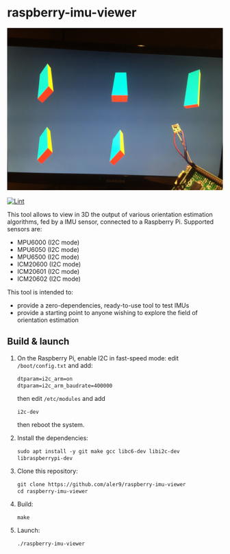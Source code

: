 
# raspberry-imu-viewer

![](front.jpg)

[![Lint](https://github.com/aler9/raspberry-imu-viewer/workflows/lint/badge.svg)](https://github.com/aler9/raspberry-imu-viewer/actions?query=workflow:lint)

This tool allows to view in 3D the output of various orientation estimation algorithms, fed by a IMU sensor, connected to a Raspberry Pi. Supported sensors are:

* MPU6000 (I2C mode)
* MPU6050 (I2C mode)
* MPU6500 (I2C mode)
* ICM20600 (I2C mode)
* ICM20601 (I2C mode)
* ICM20602 (I2C mode)

This tool is intended to:

* provide a zero-dependencies, ready-to-use tool to test IMUs
* provide a starting point to anyone wishing to explore the field of orientation estimation

## Build & launch

1. On the Raspberry Pi, enable I2C in fast-speed mode: edit `/boot/config.txt` and add:

   ```
   dtparam=i2c_arm=on
   dtparam=i2c_arm_baudrate=400000
   ```

   then edit `/etc/modules` and add

   ```
   i2c-dev
   ```

   then reboot the system.

2. Install the dependencies:

   ```
   sudo apt install -y git make gcc libc6-dev libi2c-dev libraspberrypi-dev
   ```

3. Clone this repository:

   ```
   git clone https://github.com/aler9/raspberry-imu-viewer
   cd raspberry-imu-viewer
   ```

4. Build:

   ```
   make
   ```

5. Launch:

   ```
   ./raspberry-imu-viewer
   ```
